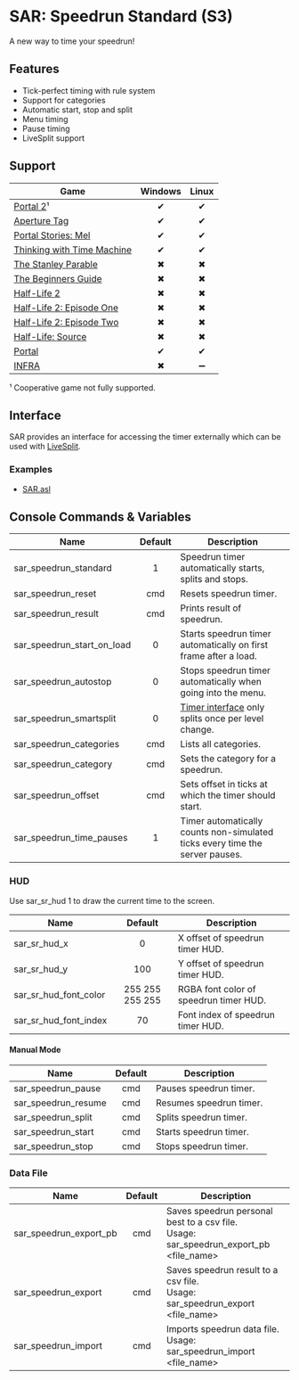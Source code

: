 # SAR: Speedrun Standard (S3)

A new way to time your speedrun!

## Features

- Tick-perfect timing with rule system
- Support for categories
- Automatic start, stop and split
- Menu timing
- Pause timing
- LiveSplit support

## Support

Game|Windows|Linux
---|:-:|:-:
[Portal 2](https://store.steampowered.com/app/620)¹|✔|✔
[Aperture Tag](https://store.steampowered.com/app/280740)|✔|✔
[Portal Stories: Mel](https://store.steampowered.com/app/317400)|✔|✔
[Thinking with Time Machine](https://store.steampowered.com/app/286080)|✔|✔
[The Stanley Parable](https://store.steampowered.com/app/221910)|✖|✖
[The Beginners Guide](https://store.steampowered.com/app/303210)|✖|✖
[Half-Life 2](https://store.steampowered.com/app/220)|✖|✖
[Half-Life 2: Episode One](https://store.steampowered.com/app/380)|✖|✖
[Half-Life 2: Episode Two](https://store.steampowered.com/app/420)|✖|✖
[Half-Life: Source](https://store.steampowered.com/app/280)|✖|✖
[Portal](https://store.steampowered.com/app/400)|✔|✔
[INFRA](https://store.steampowered.com/app/251110)|✖|➖

¹ Cooperative game not fully supported.

## Interface

SAR provides an interface for accessing the timer externally which can be used with [LiveSplit](https://livesplit.github.com).

### Examples

- [SAR.asl](https://raw.githubusercontent.com/NeKzor/SourceAutoRecord/livesplit/SAR.asl)

## Console Commands & Variables

|Name|Default|Description|
|---|:-:|---|
|sar_speedrun_standard|1|Speedrun timer automatically starts, splits and stops.
|sar_speedrun_reset|cmd|Resets speedrun timer.
|sar_speedrun_result|cmd|Prints result of speedrun.
|sar_speedrun_start_on_load|0|Starts speedrun timer automatically on first frame after a load.
|sar_speedrun_autostop|0|Stops speedrun timer automatically when going into the menu.
|sar_speedrun_smartsplit|0|[Timer interface](#interface) only splits once per level change.
|sar_speedrun_categories|cmd|Lists all categories.
|sar_speedrun_category|cmd|Sets the category for a speedrun.
|sar_speedrun_offset|cmd|Sets offset in ticks at which the timer should start.
|sar_speedrun_time_pauses|1|Timer automatically counts non-simulated ticks every time the server pauses.

### HUD

Use sar_sr_hud 1 to draw the current time to the screen.

|Name|Default|Description|
|---|:-:|---|
|sar_sr_hud_x|0|X offset of speedrun timer HUD.
|sar_sr_hud_y|100|Y offset of speedrun timer HUD.
|sar_sr_hud_font_color|255 255 255 255|RGBA font color of speedrun timer HUD.
|sar_sr_hud_font_index|70|Font index of speedrun timer HUD.

#### Manual Mode

|Name|Default|Description|
|---|:-:|---|
|sar_speedrun_pause|cmd|Pauses speedrun timer.
|sar_speedrun_resume|cmd|Resumes speedrun timer.
|sar_speedrun_split|cmd|Splits speedrun timer.
|sar_speedrun_start|cmd|Starts speedrun timer.
|sar_speedrun_stop|cmd|Stops speedrun timer.

### Data File

|Name|Default|Description|
|---|:-:|---|
|sar_speedrun_export_pb|cmd|Saves speedrun personal best to a csv file.<br>Usage: sar_speedrun_export_pb <file_name>
|sar_speedrun_export|cmd|Saves speedrun result to a csv file.<br>Usage: sar_speedrun_export <file_name>
|sar_speedrun_import|cmd|Imports speedrun data file.<br>Usage: sar_speedrun_import <file_name>
